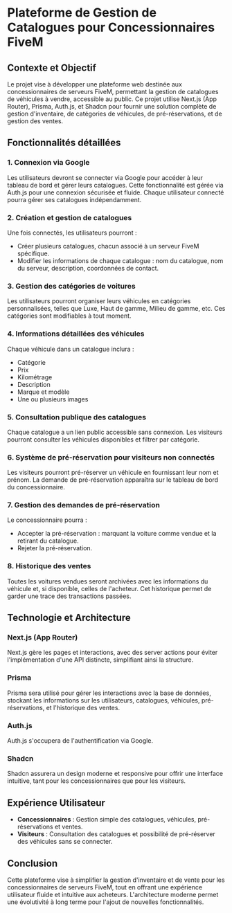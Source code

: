 # Plateforme de Gestion de Catalogues pour Concessionnaires FiveM

## Contexte et Objectif
Le projet vise à développer une plateforme web destinée aux concessionnaires de serveurs FiveM, permettant la gestion de catalogues de véhicules à vendre, accessible au public. Ce projet utilise Next.js (App Router), Prisma, Auth.js, et Shadcn pour fournir une solution complète de gestion d'inventaire, de catégories de véhicules, de pré-réservations, et de gestion des ventes.

## Fonctionnalités détaillées

### 1. Connexion via Google
Les utilisateurs devront se connecter via Google pour accéder à leur tableau de bord et gérer leurs catalogues. Cette fonctionnalité est gérée via Auth.js pour une connexion sécurisée et fluide. Chaque utilisateur connecté pourra gérer ses catalogues indépendamment.

### 2. Création et gestion de catalogues
Une fois connectés, les utilisateurs pourront :
- Créer plusieurs catalogues, chacun associé à un serveur FiveM spécifique.
- Modifier les informations de chaque catalogue : nom du catalogue, nom du serveur, description, coordonnées de contact.

### 3. Gestion des catégories de voitures
Les utilisateurs pourront organiser leurs véhicules en catégories personnalisées, telles que Luxe, Haut de gamme, Milieu de gamme, etc. Ces catégories sont modifiables à tout moment.

### 4. Informations détaillées des véhicules
Chaque véhicule dans un catalogue inclura :
- Catégorie
- Prix
- Kilométrage
- Description
- Marque et modèle
- Une ou plusieurs images

### 5. Consultation publique des catalogues
Chaque catalogue a un lien public accessible sans connexion. Les visiteurs pourront consulter les véhicules disponibles et filtrer par catégorie.

### 6. Système de pré-réservation pour visiteurs non connectés
Les visiteurs pourront pré-réserver un véhicule en fournissant leur nom et prénom. La demande de pré-réservation apparaîtra sur le tableau de bord du concessionnaire.

### 7. Gestion des demandes de pré-réservation
Le concessionnaire pourra :
- Accepter la pré-réservation : marquant la voiture comme vendue et la retirant du catalogue.
- Rejeter la pré-réservation.

### 8. Historique des ventes
Toutes les voitures vendues seront archivées avec les informations du véhicule et, si disponible, celles de l'acheteur. Cet historique permet de garder une trace des transactions passées.

## Technologie et Architecture

### Next.js (App Router)
Next.js gère les pages et interactions, avec des server actions pour éviter l'implémentation d'une API distincte, simplifiant ainsi la structure.

### Prisma
Prisma sera utilisé pour gérer les interactions avec la base de données, stockant les informations sur les utilisateurs, catalogues, véhicules, pré-réservations, et l'historique des ventes.

### Auth.js
Auth.js s'occupera de l'authentification via Google.

### Shadcn
Shadcn assurera un design moderne et responsive pour offrir une interface intuitive, tant pour les concessionnaires que pour les visiteurs.

## Expérience Utilisateur

- **Concessionnaires** : Gestion simple des catalogues, véhicules, pré-réservations et ventes.
- **Visiteurs** : Consultation des catalogues et possibilité de pré-réserver des véhicules sans se connecter.

## Conclusion
Cette plateforme vise à simplifier la gestion d'inventaire et de vente pour les concessionnaires de serveurs FiveM, tout en offrant une expérience utilisateur fluide et intuitive aux acheteurs. L'architecture moderne permet une évolutivité à long terme pour l'ajout de nouvelles fonctionnalités.
